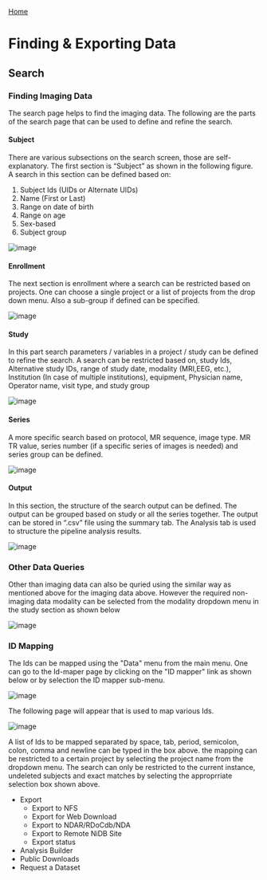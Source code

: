 <a href="index.html">Home</a>

# Finding & Exporting Data

## Search

 ### Finding Imaging Data
 The search page helps to find the imaging data. The following are the parts of the search page that can be used to define and refine the search.

#### Subject

There are various subsections on the search screen, those are self-explanatory. The first section is “Subject” as shown in the following figure. A search in this section can be defined based on:
1.	Subject Ids (UIDs or Alternate UIDs)
2.	Name (First or Last)
3.	Range on date of birth
4.	Range on age
5.	Sex-based 
6.	Subject group

![image](https://user-images.githubusercontent.com/24811295/145576115-99ce214b-e57f-4d4a-b626-898fd94c97c1.png)

#### Enrollment

The next section is enrollment where a search can be restricted based on projects. One can choose a single project or a list of projects from the drop down menu. Also a sub-group if defined can be specified.

![image](https://user-images.githubusercontent.com/24811295/145578915-0f5981c9-3de6-4cab-b3ba-2b1a92ab5b42.png)

#### Study
In this part search parameters / variables in a project / study can be defined to refine the search. A search can be restricted based on, study Ids, Alternative study IDs, range of study date, modality (MRI,EEG, etc.), Institution (In case of multiple institutions), equipment, Physician name, Operator name, visit type, and study group

![image](https://user-images.githubusercontent.com/24811295/145579800-50d85d4c-b5e3-4ee3-9e9d-0ea4ac157a68.png)

#### Series
A more specific search based on protocol, MR sequence, image type. MR TR value, series number (if a specific series of images is needed) and series group can be defined. 

![image](https://user-images.githubusercontent.com/24811295/145579904-3d617111-53f7-44d3-840a-318ca6bd9568.png)

#### Output
In this section, the structure of the search output can be defined. The output can be grouped based on study or all the series together. The output can be stored in “.csv” file using the summary tab. The Analysis tab is used to structure the pipeline analysis results. 

![image](https://user-images.githubusercontent.com/24811295/145580133-d64c64ac-1022-4a52-900f-421bcbeb506b.png)

### Other Data Queries

Other than imaging data can also be quried using the similar way as mentioned above for the imaging data above. However the required non-imaging data modality can be selected from the modality dropdown menu in the study section as shown below

![image](https://user-images.githubusercontent.com/24811295/145583549-1aed8be2-5c93-4523-9709-a35ac05af262.png)


### ID Mapping
The Ids can be mapped using the "Data" menu from the main menu. One can go to the Id-maper page by clicking on the "ID mapper" link as shown below or by selection the ID mapper sub-menu.

![image](https://user-images.githubusercontent.com/24811295/145585529-ca7b6a76-8dfe-4567-96d8-c3aa0260697f.png)

The following page will appear that is used to map various Ids.

![image](https://user-images.githubusercontent.com/24811295/145586351-09223fb0-fffe-4f3d-b1bf-bc21d3b5061e.png)

A list of Ids to be mapped separated by space, tab, period, semicolon, colon, comma and newline can be typed in the box above.
the mapping can be restricted to a certain project by selecting the project name from the dropdown menu. The search can only be restricted to the current instance, undeleted subjects and exact matches  by selecting the approprriate selection box shown above. 

- Export
  - Export to NFS
  - Export for Web Download
  - Export to NDAR/RDoCdb/NDA
  - Export to Remote NiDB Site
  - Export status
- Analysis Builder
- Public Downloads
- Request a Dataset
